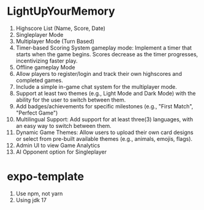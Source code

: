 # LightUpYourMemory

1. Highscore List (Name, Score, Date)
2. Singleplayer Mode
3. Multiplayer Mode (Turn Based)
4. Timer-based Scoring System gameplay mode: Implement a timer that starts when the
game begins. Scores decrease as the timer progresses, incentivizing faster play.
5. Offline gameplay Mode
6. Allow players to register/login and track their own highscores and completed games.
7. Include a simple in-game chat system for the multiplayer mode.
8. Support at least two themes (e.g., Light Mode and Dark Mode) with the ability for the
user to switch between them.
9. Add badges/achievements for specific milestones (e.g., "First Match", "Perfect Game")
10. Multilingual Support: Add support for at least three(3) languages, with an easy way to
switch between them.
11. Dynamic Game Themes: Allow users to upload their own card designs or select from
pre-built available themes (e.g., animals, emojis, flags).
12. Admin UI to view Game Analytics
13. AI Opponent option for Singleplayer

# expo-template

1. Use npm, not yarn
2. Using jdk 17

